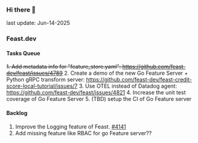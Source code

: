 <!--
**shuchu/shuchu** is a ✨ _special_ ✨ repository because its `README.md` (this file) appears on your GitHub profile.

Here are some ideas to get you started:

- 🔭 I’m currently working on ...
- 🌱 I’m currently learning ...
- 👯 I’m looking to collaborate on ...
- 🤔 I’m looking for help with ...
- 💬 Ask me about ...
- 📫 How to reach me: ...
- 😄 Pronouns: ...
- ⚡ Fun fact: ...
-->

### Hi there 👋
last update: Jun-14-2025

### Feast.dev 

#### Tasks Queue 
~~1. Add metadata info for "feature_store.yaml": https://github.com/feast-dev/feast/issues/4789~~
2. Create a demo of the new Go Feature Server + Python gRPC transform server: https://github.com/feast-dev/feast-credit-score-local-tutorial/issues/7
3. Use OTEL instead of Datadog agent: https://github.com/feast-dev/feast/issues/4821
4. Increase the unit test coverage of Go Feature Server
5. (TBD) setup the CI of Go Feature server

#### Backlog
1. Improve the Logging feature of Feast. [#4141](https://github.com/feast-dev/feast/issues/4141)
2. Add missing feature like RBAC for go Feature server??



